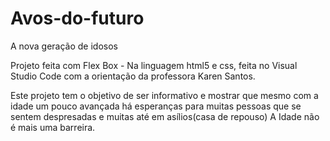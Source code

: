 # Avos-do-futuro
A nova geração de idosos

Projeto feita com Flex Box - Na linguagem html5 e css, feita no Visual Studio Code com a orientação da professora Karen Santos.

Este projeto tem o objetivo de ser informativo e mostrar que mesmo com a idade um pouco avançada há esperanças para muitas pessoas que se sentem despresadas e muitas até em asílios(casa de repouso)
A Idade não é mais uma barreira.
